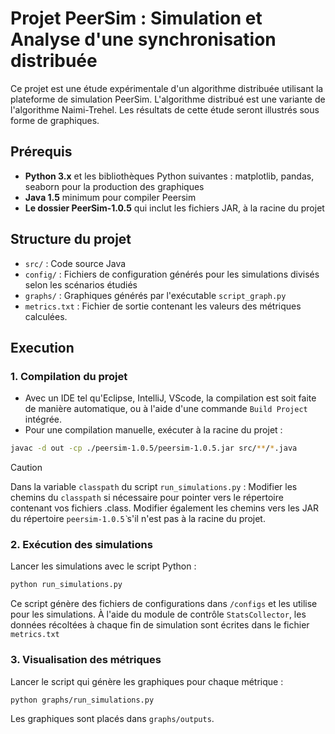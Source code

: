 # Projet PeerSim : Simulation et Analyse d'une synchronisation distribuée

Ce projet est une étude expérimentale d'un algorithme distribuée utilisant la plateforme de simulation PeerSim. L'algorithme distribué est une variante de l'algorithme Naimi-Trehel.
Les résultats de cette étude seront illustrés sous forme de graphiques.

## Prérequis
- **Python 3.x** et les bibliothèques Python suivantes : matplotlib, pandas, seaborn pour la production des graphiques
- **Java 1.5** minimum pour compiler Peersim
- **Le dossier PeerSim-1.0.5** qui inclut les fichiers JAR, à la racine du projet

## Structure du projet
- `src/` : Code source Java
- `config/` : Fichiers de configuration générés pour les simulations divisés selon les scénarios étudiés
- `graphs/` : Graphiques générés par l'exécutable `script_graph.py` 
- `metrics.txt` : Fichier de sortie contenant les valeurs des métriques calculées.

## Execution

### 1. Compilation du projet
* Avec un IDE tel qu'Eclipse, IntelliJ, VScode, la compilation est soit faite de manière automatique, ou à l'aide d'une commande `Build Project` intégrée.
* Pour une compilation manuelle, exécuter à la racine du projet :
```bash
javac -d out -cp ./peersim-1.0.5/peersim-1.0.5.jar src/**/*.java
```

> [!CAUTION] 
> Dans la variable `classpath` du script `run_simulations.py` : 
> Modifier les chemins du `classpath` si nécessaire pour pointer vers le répertoire contenant vos fichiers .class.
> Modifier également les chemins vers les JAR du répertoire `peersim-1.0.5̀` s'il n'est pas à la racine du projet.

### 2. Exécution des simulations
Lancer les simulations avec le script Python :
```bash 
python run_simulations.py
```
Ce script génère des fichiers de configurations dans `/configs` et les utilise pour les simulations.
À l'aide du module de contrôle `StatsCollector`, les données récoltées à chaque fin de simulation sont écrites dans le fichier `metrics.txt`

### 3. Visualisation des métriques
Lancer le script qui génère les graphiques pour chaque métrique :
```bash 
python graphs/run_simulations.py
```
Les graphiques sont placés dans `graphs/outputs`.